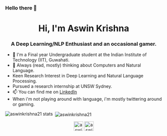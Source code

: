 ### Hello there 👋

<h1 align = "center">Hi, I'm Aswin Krishna</h1>
<h3 align = "center">A Deep Learning/NLP Enthusiast and an occasional gamer.</h3>

- 🌱 I'm a Final year Undergraduate student at the Indian Institute of Technology (IIT), Guwahati. 
- 🤔 Always (read, mostly) thinking about Computers and Natural Language.
- Keen Research Interest in Deep Learning and Natural Language Processing.
- Pursued a research internship at UNSW Sydney.
- 📫 You can find me on [LinkedIn](https://www.linkedin.com/in/aswin-krishna/)
- When i'm not playing around with language, i'm mostly twittering around or gaming.



<p><img align="left" src="https://github-readme-stats.vercel.app/api/top-langs/?username=aswinkrishna21&layout=compact" alt="aswinkrishna21 stats" /></p>

<p>&nbsp;<img align="center" src="https://github-readme-stats.vercel.app/api?username=aswinkrishna21&show_icons=true&theme=radical" alt="aswinkrishna21" /></p> 

<p align="center">
<a href="https://linkedin.com/in/aswin-krishna/" target="blank"><img align="center" src="https://cdn.jsdelivr.net/npm/simple-icons@3.0.1/icons/linkedin.svg" alt="aswin-krishna" height="30" width="30" /></a>
<a href="https://www.kaggle.com/aswin0821" target="blank"><img align="center" src="https://cdn.jsdelivr.net/npm/simple-icons@3.0.1/icons/kaggle.svg" alt="aswin0821" height="30" width="30" /></a>
</p>
